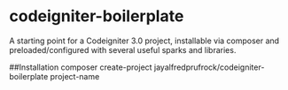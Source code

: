 codeigniter-boilerplate
=======================

A starting point for a Codeigniter 3.0 project, installable via composer and preloaded/configured with several useful sparks and libraries.

##Installation
	composer create-project jayalfredprufrock/codeigniter-boilerplate project-name
